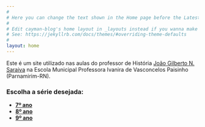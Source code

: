 ```yaml
---
#
# Here you can change the text shown in the Home page before the Latest Posts section.
#
# Edit cayman-blog's home layout in _layouts instead if you wanna make some changes
# See: https://jekyllrb.com/docs/themes/#overriding-theme-defaults
#
layout: home
---
```


Este é um site utilizado nas aulas do professor de História [João Gilberto N. Saraiva](https://0jonjo.github.io/0jonjo/) na Escola Municipal Professora Ivanira de Vasconcelos Paisinho (Parnamirim-RN).

### Escolha a série desejada: 

- **[7º ano]()**
- **[8º ano]()**
- **[9º ano]()**
